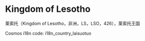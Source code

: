 # Kingdom of Lesotho

莱索托（Kingdom of Lesotho，非洲，LS，LSO，426），莱索托王国

Cosmos i18n code: i18n_country_laisuotuo